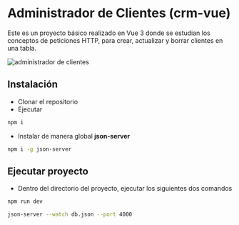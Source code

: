 # Administrador de Clientes (crm-vue)

Este es un proyecto básico realizado en Vue 3 donde se estudian los conceptos de peticiones HTTP, para crear, actualizar y borrar clientes en una tabla.

![administrador de clientes](https://i.imgur.com/8nBM84s.png)

## Instalación

- Clonar el repositorio
- Ejecutar 
```sh
npm i
```
- Instalar de manera global **json-server**
```sh
npm i -g json-server
```

## Ejecutar proyecto
- Dentro del directorio del proyecto, ejecutar los siguientes dos comandos
```sh
npm run dev

json-server --watch db.json --port 4000
```
